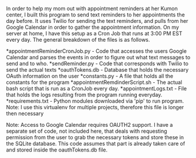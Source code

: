 In order to help my mom out with appointment reminders at her Kumon center, I built this program to send text reminders to her appointments the day before. It uses
Twilio for sending the text reminders, and pulls from her Google Calendar in order to gather the appointment information. On my server at home, I have this setup
as a Cron Job that runs at 3:00 PM EST every day. The general breakdown of the files is as follows.

*appointmentReminderCronJob.py - Code that accesses the users Google Calendar and parses the events in order to figure out what text messages to send and to who.
*sendReminder.py - Code that corresponds with Twilio to send the actual texts
*oauthTokens.db - Database that holds the necessary OAuth information on the user
*constants.py - A file that holds all the constants for the program
*appointmentRemdinderScript.sh - The actual bash script that is run as a CronJob every day.
*appointmentLogs.txt - File that holds the logs resulting from the program running everyday.
*requirements.txt - Python modules downloaded via 'pip' to run program. Note: I use this virtualenv for multiple projects, therefore this file is longer then necessary

Note: Access to Google Calendar requires OAUTH2 support. I have a separate set of code, not included here, that deals with requesting permission from the user to grab
the necessary tokens and store these in the SQLite database. This code assumes that part is already taken care of and stored inside the oauthTokens.db file.
